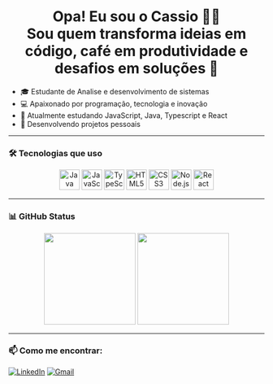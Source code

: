 <h1 align="center">Opa! Eu sou o Cassio 👋😀<br>Sou quem transforma ideias em código, café em produtividade e desafios em soluções 🚀</h1>



- 🎓 Estudante de Analise e desenvolvimento de sistemas
- 💻 Apaixonado por programação, tecnologia e inovação
- 🌱 Atualmente estudando JavaScript, Java, Typescript e React 
- 🚀 Desenvolvendo projetos pessoais 

---
  ### 🛠️ Tecnologias que uso
<div align="center">
<img src="https://cdn.jsdelivr.net/gh/devicons/devicon/icons/java/java-original.svg" width="40" alt="Java" />   <img src="https://cdn.jsdelivr.net/gh/devicons/devicon/icons/javascript/javascript-original.svg" width="40" alt="JavaScript" />   <img src="https://cdn.jsdelivr.net/gh/devicons/devicon/icons/typescript/typescript-original.svg" width="40" alt="TypeScript" />   <img src="https://cdn.jsdelivr.net/gh/devicons/devicon/icons/html5/html5-original.svg" width="40" alt="HTML5" />   <img src="https://cdn.jsdelivr.net/gh/devicons/devicon/icons/css3/css3-original.svg" width="40" alt="CSS3" />   <img src="https://cdn.jsdelivr.net/gh/devicons/devicon/icons/nodejs/nodejs-original.svg" width="40" alt="Node.js" />   <img src="https://cdn.jsdelivr.net/gh/devicons/devicon/icons/react/react-original.svg" width="40" alt="React" />
</div>


---

### 📊 GitHub Status

<div align="center">
  <img height="180em" src="https://github-readme-stats.vercel.app/api?username=CassioPassosP&show_icons=true&theme=tokyonight" />
  <img height="180em" src="https://github-readme-stats.vercel.app/api/top-langs/?username=CassioPassosP&layout=compact&theme=tokyonight" />
</div>

---

### 📫 Como me encontrar:

[![LinkedIn](https://img.shields.io/badge/LinkedIn-blue?style=for-the-badge&logo=linkedin)](https://www.linkedin.com/in/cassio-passos-pereira-3b1aa0192/)
[![Gmail](https://img.shields.io/badge/Gmail-red?style=for-the-badge&logo=gmail&logoColor=white)](mailto:contatocomcassioo@gmail.com)
